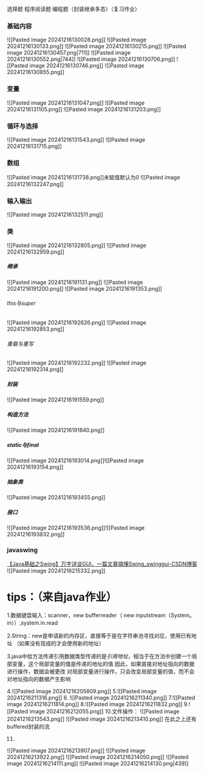 选择题
程序阅读题
编程题（封装继承多态）（复习作业）
### 基础内容
![[Pasted image 20241216130028.png]]
![[Pasted image 20241216130133.png]]
![[Pasted image 20241216130215.png]]
![[Pasted image 20241216130457.png|711]]
![[Pasted image 20241216130552.png|744]]
![[Pasted image 20241216130706.png]]
![[Pasted image 20241216130746.png]]
![[Pasted image 20241216130855.png]]
### 变量
![[Pasted image 20241216131047.png]]
![[Pasted image 20241216131105.png]]
![[Pasted image 20241216131203.png]]

### 循环与选择
![[Pasted image 20241216131543.png]]
![[Pasted image 20241216131715.png]]

### 数组
![[Pasted image 20241216131738.png]]未赋值默认为0
![[Pasted image 20241216132247.png]]


### 输入输出
![[Pasted image 20241216132511.png]]
### 类
![[Pasted image 20241216132805.png]]
![[Pasted image 20241216132959.png]]
##### 继承
![[Pasted image 20241216191131.png]]
![[Pasted image 20241216191200.png]]
![[Pasted image 20241216191353.png]]
###### this与super
![[Pasted image 20241216192626.png]]
![[Pasted image 20241216192853.png]]
###### 重载与重写
![[Pasted image 20241216192232.png]]
![[Pasted image 20241216192314.png]]
##### 封装
![[Pasted image 20241216191559.png]]
##### 构造方法
![[Pasted image 20241216191840.png]]
##### static与final
![[Pasted image 20241216193014.png]]![[Pasted image 20241216193154.png]]
##### 抽象类
![[Pasted image 20241216193455.png]]

##### 接口
![[Pasted image 20241216193536.png]]![[Pasted image 20241216193832.png]]
### javaswing
[【Java基础之Swing】万字详谈GUI，一篇文章搞懂Swing_swinggui-CSDN博客](https://blog.csdn.net/m0_67563237/article/details/123857961?ops_request_misc=%257B%2522request%255Fid%2522%253A%25228f2fddbe665ba70bf7a8b0548ff8d6c7%2522%252C%2522scm%2522%253A%252220140713.130102334..%2522%257D&request_id=8f2fddbe665ba70bf7a8b0548ff8d6c7&biz_id=0&utm_medium=distribute.pc_search_result.none-task-blog-2~all~sobaiduend~default-2-123857961-null-null.142^v100^control&utm_term=javaswing%E5%85%A5%E9%97%A8&spm=1018.2226.3001.4187)
![[Pasted image 20241216215332.png]]

# tips：（来自java作业）
1.数据键盘输入：scanner，new bufferreader（ new inputstream（System。in））,system.in.read

2.String：new是申请新的内存区，直接等于是在字符串池寻找对应，使用已有地址
	（如果没有现成的才会使用新的地址）

3.java中给方法传递引用数据类型传递的是*引用地址*，相当于在方法中创建一个局部变量，这个局部变量的值是传递的地址的值
	因此，如果直接对地址指向的数据进行操作，数据会被更改
	对局部变量进行操作，只会改变局部变量的值，而不会对地址指向的数据产生影响

4.![[Pasted image 20241216205809.png]]
5.![[Pasted image 20241216211316.png]]
6.
![[Pasted image 20241216211340.png]]
7.![[Pasted image 20241216211814.png]]
8.![[Pasted image 20241216211832.png]]
9.![[Pasted image 20241216212055.png]]
10.文件操作：
![[Pasted image 20241216213543.png]]
![[Pasted image 20241216213410.png]]
在此之上还有buffered封装的流

11.
![[Pasted image 20241216213907.png]]
![[Pasted image 20241216213922.png]]
![[Pasted image 20241216214050.png]]
![[Pasted image 20241216214111.png]]
![[Pasted image 20241216214130.png|439]]

